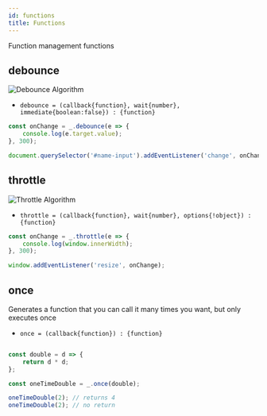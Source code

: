 ```yaml
---
id: functions
title: Functions
---
```


Function management functions

## debounce

![Debounce Algorithm](https://docs.angularjs.org/img/guide/forms-debounce.gif)

 - `debounce = (callback{function}, wait{number}, immediate{boolean:false}) : {function}`

```js
const onChange = _.debounce(e => {
    console.log(e.target.value);
}, 300);

document.querySelector('#name-input').addEventListener('change', onChange);
```

## throttle

![Throttle Algorithm](https://camo.qiitausercontent.com/421e7ab45d8b3826999afde1e4b3e0ef9dcde18e/68747470733a2f2f71696974612d696d6167652d73746f72652e73332e616d617a6f6e6177732e636f6d2f302f36303332352f38303661383162642d623561362d323531632d616663352d3934363037346531616265652e676966)

 - `throttle = (callback{function}, wait{number}, options{!object}) : {function}`

```js
const onChange = _.throttle(e => {
    console.log(window.innerWidth);
}, 300);

window.addEventListener('resize', onChange);
```

## once

Generates a function that you can call it many times you want, but only executes once

 - `once = (callback{function}) : {function}`

```js

const double = d => {
    return d * d;
};

const oneTimeDouble = _.once(double);

oneTimeDouble(2); // returns 4
oneTimeDouble(2); // no return
```
